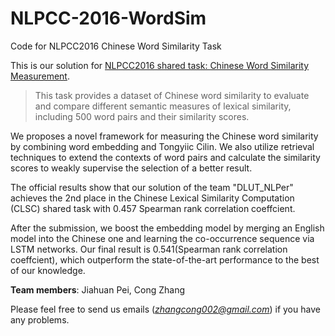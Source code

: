 # NLPCC-2016-WordSim
Code for NLPCC2016 Chinese Word Similarity Task

This is our solution for [NLPCC2016 shared task: Chinese Word Similarity Measurement](http://tcci.ccf.org.cn/conference/2016/pages/page05_CFPTasks.html).

>This task provides a dataset of Chinese word similarity to evaluate and compare different semantic measures of lexical similarity, including 500 word pairs and their similarity scores.

We proposes a novel framework for measuring the Chinese word similarity by combining word embedding and Tongyiic Cilin. We also utilize retrieval techniques to extend the contexts of word pairs and calculate the similarity scores to weakly supervise the selection of a better result. 

The official results show that our solution of the team "DLUT_NLPer" achieves the 2nd place in the Chinese Lexical Similarity Computation (CLSC) shared task with 0.457 Spearman rank correlation coeffcient.

After the submission, we boost the embedding model by merging an English model into the Chinese one and learning
the co-occurrence sequence via LSTM networks. Our final result is 0.541(Spearman rank correlation coeffcient), which outperform the state-of-the-art performance to the best of our knowledge.

**Team members**: Jiahuan Pei, Cong Zhang

Please feel free to send us emails (*zhangcong002@gmail.com*) if you have any problems.